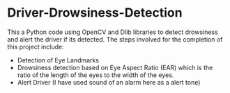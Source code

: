 # Driver-Drowsiness-Detection
This a Python code using OpenCV and Dlib libraries to detect drowsiness and alert the driver if its detected.
The steps involved for the completion of this project include:
- Detection of Eye Landmarks
- Drowsiness detection based on Eye Aspect Ratio (EAR) which is the ratio of the length of the eyes to the width of the eyes.
- Alert Driver (I have used sound of an alarm here as a alert tone)
